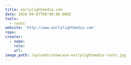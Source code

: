 ```yaml
---
title: earlylightmedia.com
date: 2016-09-07T00:00:00.000Z
tools:
  - roots
website: 'http://www.earlylightmedia.com'
repo:
creator:
  - name:
    role:
    url:    
image_path: /uploads/showcase-earlylightmedia-roots.jpg
---
```

